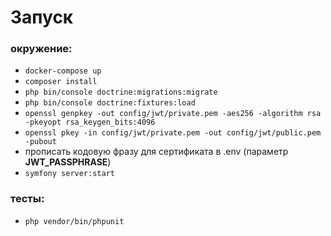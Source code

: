 # Запуск

### окружение:
- `docker-compose up`
- `composer install`
- `php bin/console doctrine:migrations:migrate`
- `php bin/console doctrine:fixtures:load`
- `openssl genpkey -out config/jwt/private.pem -aes256 -algorithm rsa -pkeyopt rsa_keygen_bits:4096`
- `openssl pkey -in config/jwt/private.pem -out config/jwt/public.pem -pubout`
- прописать кодовую фразу для сертификата в .env (параметр **JWT_PASSPHRASE**)
- `symfony server:start`

### тесты:
- `php vendor/bin/phpunit`
